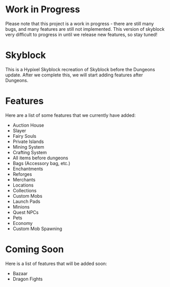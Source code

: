# Work in Progress
Please note that this project is a work in progress - there are still many bugs, and many features are still not implemented. This version of skyblock very difficult to progress in until we release new features, so stay tuned!

# Skyblock
This is a Hypixel Skyblock recreation of Skyblock before the Dungeons update. After we complete this, we will start adding features after Dungeons.

# Features
Here are a list of some features that we currently have added:
- Auction House
- Slayer
- Fairy Souls
- Private Islands
- Mining System
- Crafting System
- All items before dungeons
- Bags (Accessory bag, etc.)
- Enchantments
- Reforges
- Merchants
- Locations
- Collections
- Custom Mobs
- Launch Pads
- Minions
- Quest NPCs
- Pets
- Economy
- Custom Mob Spawning

# Coming Soon
Here is a list of features that will be added soon:
- Bazaar
- Dragon Fights
